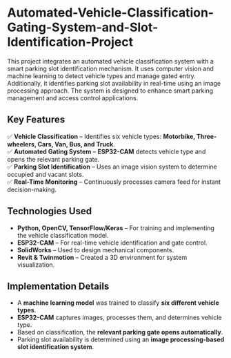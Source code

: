 # Automated-Vehicle-Classification-Gating-System-and-Slot-Identification-Project
This project integrates an automated vehicle classification system with a smart parking slot identification mechanism. It uses computer vision and machine learning to detect vehicle types and manage gated entry. Additionally, it identifies parking slot availability in real-time using an image processing approach. The system is designed to enhance smart parking management and access control applications.

## **Key Features**  
✅ **Vehicle Classification** – Identifies six vehicle types: **Motorbike, Three-wheelers, Cars, Van, Bus, and Truck**.  
✅ **Automated Gating System** – **ESP32-CAM** detects vehicle type and opens the relevant parking gate.  
✅ **Parking Slot Identification** – Uses an image vision system to determine occupied and vacant slots.  
✅ **Real-Time Monitoring** – Continuously processes camera feed for instant decision-making.  

## **Technologies Used**  
- **Python, OpenCV, TensorFlow/Keras** – For training and implementing the vehicle classification model.  
- **ESP32-CAM** – For real-time vehicle identification and gate control.  
- **SolidWorks** – Used to design mechanical components.  
- **Revit & Twinmotion** – Created a 3D environment for system visualization.  

## **Implementation Details**  
- A **machine learning model** was trained to classify **six different vehicle types**.  
- **ESP32-CAM** captures images, processes them, and determines vehicle type.  
- Based on classification, the **relevant parking gate opens automatically**.  
- Parking slot availability is determined using an **image processing-based slot identification system**.  
